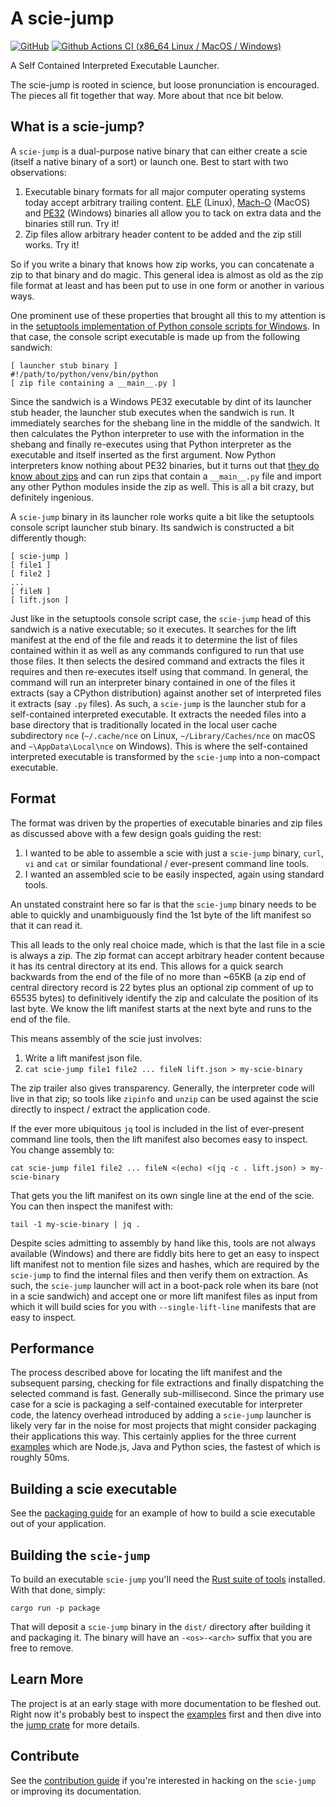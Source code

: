 # A scie-jump

[![GitHub](https://img.shields.io/github/license/a-scie/jump)](LICENSE)
[![Github Actions CI (x86_64 Linux / MacOS / Windows)](https://github.com/a-scie/jump/actions/workflows/ci.yml/badge.svg)](https://github.com/a-scie/jump/actions/workflows/ci.yml)

A Self Contained Interpreted Executable Launcher.

The scie-jump is rooted in science, but loose pronunciation is encouraged. The pieces all fit
together that way. More about that nce bit below.

## What is a scie-jump?

A `scie-jump` is a dual-purpose native binary that can either create a scie (itself a native binary
of a sort) or launch one. Best to start with two observations:

1. Executable binary formats for all major computer operating systems today accept arbitrary 
   trailing content. [ELF](https://en.wikipedia.org/wiki/Executable_and_Linkable_Format) (Linux), 
   [Mach-O](https://en.wikipedia.org/wiki/Mach-O) (MacOS) and [PE32](
   https://en.wikipedia.org/wiki/Portable_Executable) (Windows) binaries all allow you to tack
   on extra data and the binaries still run. Try it!
2. Zip files allow arbitrary header content to be added and the zip still works. Try it!

So if you write a binary that knows how zip works, you can concatenate a zip to that binary and do
magic. This general idea is almost as old as the zip file format at least and has been put to use
in one form or another in various ways.

One prominent use of these properties that brought all this to my attention is in the
[setuptools implementation of Python console scripts for Windows](
https://github.com/pypa/setuptools/blob/main/launcher.c). In that case, the console script
executable is made up from the following sandwich:
```
[ launcher stub binary ]
#!/path/to/python/venv/bin/python
[ zip file containing a __main__.py ]
```

Since the sandwich is a Windows PE32 executable by dint of its launcher stub header, the launcher
stub executes when the sandwich is run. It immediately searches for the shebang line in the middle
of the sandwich. It then calculates the Python interpreter to use with the information in the
shebang and finally re-executes using that Python interpreter as the executable and itself inserted
as the first argument. Now Python interpreters know nothing about PE32 binaries, but it turns out
that [they do know about zips](
https://docs.python.org/3/library/zipapp.html#the-python-zip-application-archive-format) and can run
zips that contain a `__main__.py` file and import any other Python modules inside the zip as well.
This is all a bit crazy, but definitely ingenious.

A `scie-jump` binary in its launcher role works quite a bit like the setuptools console script
launcher stub binary. Its sandwich is constructed a bit differently though:
```
[ scie-jump ]
[ file1 ]
[ file2 ]
...
[ fileN ]
[ lift.json ]
```

Just like in the setuptools console script case, the `scie-jump` head of this sandwich is a native
executable; so it executes. It searches for the lift manifest at the end of the file and reads it
to determine the list of files contained within it as well as any commands configured to run that
use those files. It then selects the desired command and extracts the files it requires and then
re-executes itself using that command. In general, the command will run an interpreter binary
contained in one of the files it extracts (say a CPython distribution) against another set of
interpreted files it extracts (say `.py` files). As such, a `scie-jump` is the launcher stub for a
self-contained interpreted executable. It extracts the needed files into a base directory that is
traditionally located in the local user cache subdirectory `nce` (`~/.cache/nce` on Linux,
`~/Library/Caches/nce` on macOS and `~\AppData\Local\nce` on Windows). This is where the
self-contained interpreted executable is transformed by the `scie-jump` into a non-compact
executable.

## Format

The format was driven by the properties of executable binaries and zip files as discussed above with
a few design goals guiding the rest:

1. I wanted to be able to assemble a scie with just a `scie-jump` binary, `curl`, `vi` and `cat` or
   similar foundational / ever-present command line tools.
2. I wanted an assembled scie to be easily inspected, again using standard tools.

An unstated constraint here so far is that the `scie-jump` binary needs to be able to quickly and
unambiguously find the 1st byte of the lift manifest so that it can read it.

This all leads to the only real choice made, which is that the last file in a scie is always a zip.
The zip format can accept arbitrary header content because it has its central directory at its end.
This allows for a quick search backwards from the end of the file of no more than ~65KB (a zip end
of central directory record is 22 bytes plus an optional zip comment of up to 65535 bytes) to
definitively identify the zip and calculate the position of its last byte. We know the lift manifest
starts at the next byte and runs to the end of the file.

This means assembly of the scie just involves:

1. Write a lift manifest json file.
2. `cat scie-jump file1 file2 ... fileN lift.json > my-scie-binary`

The zip trailer also gives transparency. Generally, the interpreter code will live in that zip; so
tools like `zipinfo` and `unzip` can be used against the scie directly to inspect / extract the
application code.

If the ever more ubiquitous `jq` tool is included in the list of ever-present command line tools,
then the lift manifest also becomes easy to inspect. You change assembly to:
```
cat scie-jump file1 file2 ... fileN <(echo) <(jq -c . lift.json) > my-scie-binary
```

That gets you the lift manifest on its own single line at the end of the scie. You can then inspect
the manifest with:
```
tail -1 my-scie-binary | jq .
```

Despite scies admitting to assembly by hand like this, tools are not always available (Windows) and
there are fiddly bits here to get an easy to inspect lift manifest not to mention file sizes and
hashes, which are required by the `scie-jump` to find the internal files and then verify them on
extraction. As such, the `scie-jump` launcher will act in a boot-pack role when its bare (not in a
scie sandwich) and accept one or more lift manifest files as input from which it will build scies
for you with `--single-lift-line` manifests that are easy to inspect.

## Performance

The process described above for locating the lift manifest and the subsequent parsing, checking for
file extractions and finally dispatching the selected command is fast. Generally sub-millisecond.
Since the primary use case for a scie is packaging a self-contained executable for interpreter code,
the latency overhead introduced by adding a `scie-jump` launcher is likely very far in the noise for
most projects that might consider packaging their applications this way. This certainly applies for
the three current [examples](examples) which are Node.js, Java and Python scies, the fastest of
which is roughly 50ms.

## Building a scie executable

See the [packaging guide](docs/packaging.md) for an example of how to build a scie executable out
of your application.

## Building the `scie-jump`

To build an executable `scie-jump` you'll need the [Rust suite of tools](https://rustup.rs/)
installed. With that done, simply:
```
cargo run -p package
```

That will deposit a `scie-jump` binary in the `dist/` directory after building it and packaging it.
The binary will have an `-<os>-<arch>` suffix that you are free to remove.

## Learn More

The project is at an early stage with more documentation to be fleshed out. Right now it's probably
best to inspect the [examples](examples/README.md) first and then dive into the [jump crate](
jump/README.md) for more details.

## Contribute

See the [contribution guide](CONTRIBUTING.md) if you're interested in hacking on the `scie-jump` or
improving its documentation.

